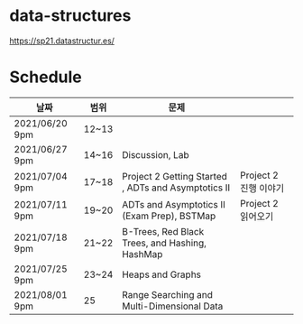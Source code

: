 # data-structures
https://sp21.datastructur.es/


# Schedule

|날짜|범위|문제|   |
|---|---|---|---|
|2021/06/20 9pm|12~13|   |   | 
|2021/06/27 9pm|14~16|Discussion, Lab|   |   
|2021/07/04 9pm|17~18|Project 2 Getting Started	, ADTs and Asymptotics II| Project 2 진행 이야기|
|2021/07/11 9pm|19~20|ADTs and Asymptotics II (Exam Prep), BSTMap|  Project 2 읽어오기  |
|2021/07/18 9pm|21~22|B-Trees, Red Black Trees, and Hashing, HashMap |   |
|2021/07/25 9pm|23~24|Heaps and Graphs |   |
|2021/08/01 9pm|25|Range Searching and Multi-Dimensional Data |   |
